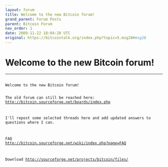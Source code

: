 ```yaml
---
layout: forum
title: Welcome to the new Bitcoin forum!
grand_parent: Forum Posts
parent: Bitcoin Forum
nav_order: 1
date: 2009-11-22 18:04:28 UTC
original: https://bitcointalk.org/index.php?topic=5.msg28#msg28
---
```


# Welcome to the new Bitcoin forum!

---

<div class="language-plaintext highlighter-rouge"><div class="highlight"><pre class="highlight"><code>
Welcome to the new Bitcoin forum!

The old forum can still be reached here:
<a href="http://bitcoin.sourceforge.net/boards/index.php">http://bitcoin.sourceforge.net/boards/index.php</a>

I'll repost some selected threads here and add updated answers to questions where I can.

FAQ
<a href="http://bitcoin.sourceforge.net/wiki/index.php?page=FAQ">http://bitcoin.sourceforge.net/wiki/index.php?page=FAQ</a>

Download
<a href="http://sourceforge.net/projects/bitcoin/files/">http://sourceforge.net/projects/bitcoin/files/</a>
</div>
</code></pre></div></div>
